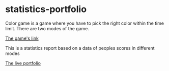 # statistics-portfolio

Color game is a game where you have to pick the right color within the time limit. There are two modes of the game.

[The game's link](https://yousef-aldawoud.github.io/color-game/)

This is a statistics report based on a data of peoples scores in different modes

[The live portfolio](https://yousef-aldawoud.github.io/statistics-portfolio/)
